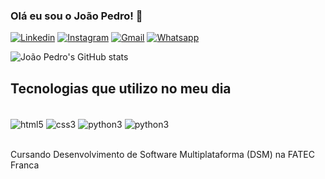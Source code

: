 
### Olá eu sou o João Pedro! 👋

[![Linkedin](https://img.shields.io/badge/LinkedIn-0077B5?style=for-the-badge&logo=linkedin&logoColor=white)](https://www.linkedin.com/in/joão-pedro-moscardini-carvalho-357b34261/)
[![Instagram](https://img.shields.io/badge/Instagram-E4405F?style=for-the-badge&logo=instagram&logoColor=white)](https://www.instagram.com/joao.pedro.moscardini/)
[![Gmail](https://img.shields.io/badge/Gmail-D14836?style=for-the-badge&logo=gmail&logoColor=white)](mailto:moscardinicarvalho1234@gmail.com)
[![Whatsapp](https://img.shields.io/badge/WhatsApp-25D366?style=for-the-badge&logo=whatsapp&logoColor=white)](https://img.shields.io/badge/Microsoft_SQL_Server-CC2927?style=for-the-badge&logo=microsoft-sql-server&logoColor=white)

![João Pedro's GitHub stats](https://github-readme-stats.vercel.app/api?username=moscardini-carvalho&show_icons=true&theme=tokyonight)

## Tecnologias que utilizo no meu dia

<div style="display: inline_block"></br>
    <img align="center" alt="html5" src="https://img.shields.io/badge/HTML5-E34F26?style=for-the-badge&logo=html5&logoColor=white">
    <img align="center" alt="css3" src="https://img.shields.io/badge/CSS3-1572B6?style=for-the-badge&logo=css3&logoColor=white">
    <img align="center" alt="python3" src="https://img.shields.io/badge/Python-3776AB?style=for-the-badge&logo=python&logoColor=white">
    <img align="center" alt="python3" src="https://img.shields.io/badge/Microsoft_SQL_Server-CC2927?style=for-the-badge&logo=microsoft-sql-server&logoColor=white">
</div><br/>

Cursando Desenvolvimento de Software Multiplataforma (DSM) na FATEC Franca
